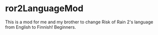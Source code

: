 # ror2LanguageMod
This is a mod for me and my brother to change Risk of Rain 2's language from English to Finnish! Beginners.
